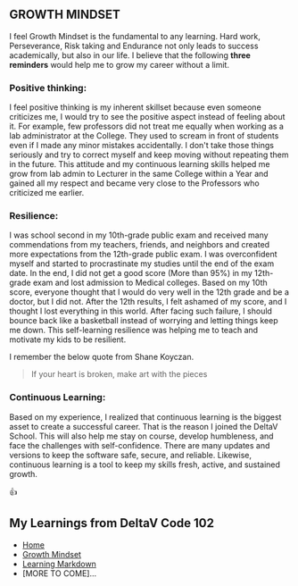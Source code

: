 
## GROWTH MINDSET

I feel Growth Mindset is the fundamental to any learning. Hard work, Perseverance, Risk taking and Endurance not only leads to success academically, but also in our life.
I believe that the following **three reminders** would help me to grow my career without a limit.

### Positive thinking: 

I feel positive thinking is my inherent skillset because even someone criticizes me, I would try to see the positive aspect instead of feeling about it. For example, few professors did not treat me equally when working as a lab administrator at the College. They used to scream in front of students even if I made any minor mistakes accidentally. I don't take those things seriously and try to correct myself and keep moving without repeating them in the future.  This attitude and my continuous learning skills helped me grow from lab admin to Lecturer in the same College within a Year and gained all my respect and became very close to the Professors who criticized me earlier.

### Resilience:  
I was school second in my 10th-grade public exam and received many commendations from my teachers, friends, and neighbors and created more expectations from the 12th-grade public exam. I was overconfident myself and started to procrastinate my studies until the end of the exam date.  In the end, I did not get a good score (More than 95%) in my 12th-grade exam and lost admission to Medical colleges. Based on my 10th score, everyone thought that I would do very well in the 12th grade and be a doctor, but I did not. After the 12th results, I felt ashamed of my score, and I thought I lost everything in this world.  After facing such failure,  I should bounce back like a basketball instead of worrying and letting things keep me down. This self-learning resilience was helping me to teach and motivate my kids to be resilient. 

I remember the below quote from Shane Koyczan.

>If your heart is broken, make art with the pieces



### Continuous Learning:   

Based on my experience, I realized that continuous learning is the biggest asset to create a successful career. That is the reason I joined the DeltaV School. 
This will also help me stay on course, develop humbleness, and face the challenges with self-confidence. There are many updates and versions to keep the software safe, secure, and reliable. Likewise, continuous learning is a tool to keep my skills fresh, active, and sustained growth.


:+1:

## My Learnings from DeltaV Code 102
- [Home](README.md)
- [Growth Mindset](GROWTH_MINDSET.md)
- [Learning Markdown](LEARNING_MARKDOWN.md)
- [MORE TO COME]...

